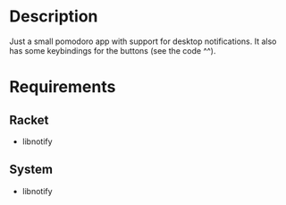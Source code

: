 # Description

Just a small pomodoro app with support for desktop notifications. It also has some keybindings for the buttons (see the code ^^).

# Requirements

## Racket

* libnotify

## System

* libnotify
